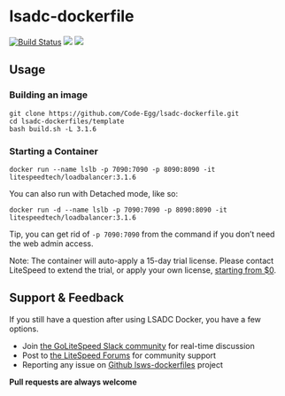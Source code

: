 # lsadc-dockerfile
[![Build Status](https://github.com/Code-Egg/lsadc-dockerfile/workflows/docker-build/badge.svg)](https://github.com/Code-Egg/lsadc-dockerfile/actions/)
[<img src="https://img.shields.io/badge/slack-LiteSpeed-blue.svg?logo=slack">](litespeedtech.com/slack) 
[<img src="https://img.shields.io/twitter/follow/litespeedtech.svg?label=Follow&style=social">](https://twitter.com/litespeedtech)


## Usage
### Building an image

```
git clone https://github.com/Code-Egg/lsadc-dockerfile.git
cd lsadc-dockerfiles/template
bash build.sh -L 3.1.6
```

### Starting a Container
```
docker run --name lslb -p 7090:7090 -p 8090:8090 -it litespeedtech/loadbalancer:3.1.6
```
You can also run with Detached mode, like so:
```
docker run -d --name lslb -p 7090:7090 -p 8090:8090 -it litespeedtech/loadbalancer:3.1.6
```
Tip, you can get rid of `-p 7090:7090` from the command if you don’t need the web admin access.  

Note: The container will auto-apply a 15-day trial license. Please contact LiteSpeed to extend the trial, or apply your own license, [starting from $0](https://www.litespeedtech.com/pricing).


## Support & Feedback
If you still have a question after using LSADC Docker, you have a few options.
* Join [the GoLiteSpeed Slack community](https://litespeedtech.com/slack/) for real-time discussion
* Post to [the LiteSpeed Forums](https://www.litespeedtech.com/support/forum/) for community support
* Reporting any issue on [Github lsws-dockerfiles](https://github.com/Code-Egg/lsadc-dockerfile/issues) project

**Pull requests are always welcome** 

